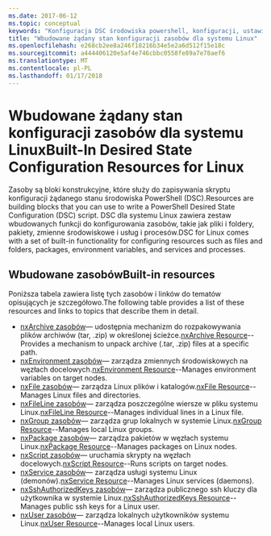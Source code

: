 ```yaml
---
ms.date: 2017-06-12
ms.topic: conceptual
keywords: "Konfiguracja DSC środowiska powershell, konfiguracji, ustawienia"
title: "Wbudowane żądany stan konfiguracji zasobów dla systemu Linux"
ms.openlocfilehash: e268cb2ee8a246f18216b34e5e2a6d512f15e18c
ms.sourcegitcommit: a444406120e5af4e746cbbc0558fe89a7e78aef6
ms.translationtype: MT
ms.contentlocale: pl-PL
ms.lasthandoff: 01/17/2018
---
```

# <a name="built-in-desired-state-configuration-resources-for-linux"></a><span data-ttu-id="9d27e-103">Wbudowane żądany stan konfiguracji zasobów dla systemu Linux</span><span class="sxs-lookup"><span data-stu-id="9d27e-103">Built-In Desired State Configuration Resources for Linux</span></span>

<span data-ttu-id="9d27e-104">Zasoby są bloki konstrukcyjne, które służy do zapisywania skryptu konfiguracji żądanego stanu środowiska PowerShell (DSC).</span><span class="sxs-lookup"><span data-stu-id="9d27e-104">Resources are building blocks that you can use to write a PowerShell Desired State Configuration (DSC) script.</span></span> <span data-ttu-id="9d27e-105">DSC dla systemu Linux zawiera zestaw wbudowanych funkcji do konfigurowania zasobów, takie jak pliki i foldery, pakiety, zmienne środowiskowe i usług i procesów.</span><span class="sxs-lookup"><span data-stu-id="9d27e-105">DSC for Linux comes with a set of built-in functionality for configuring resources such as files and folders, packages, environment variables, and services and processes.</span></span>

## <a name="built-in-resources"></a><span data-ttu-id="9d27e-106">Wbudowane zasobów</span><span class="sxs-lookup"><span data-stu-id="9d27e-106">Built-in resources</span></span> 

<span data-ttu-id="9d27e-107">Poniższa tabela zawiera listę tych zasobów i linków do tematów opisujących je szczegółowo.</span><span class="sxs-lookup"><span data-stu-id="9d27e-107">The following table provides a list of these resources and links to topics that describe them in detail.</span></span>

* <span data-ttu-id="9d27e-108">[nxArchive zasobów](lnxArchiveResource.md)— udostępnia mechanizm do rozpakowywania plików archiwów (tar, .zip) w określonej ścieżce.</span><span class="sxs-lookup"><span data-stu-id="9d27e-108">[nxArchive Resource](lnxArchiveResource.md)--Provides a mechanism to unpack archive (.tar, .zip) files at a specific path.</span></span>
* <span data-ttu-id="9d27e-109">[nxEnvironment zasobów](lnxEnvironmentResource.md)— zarządza zmiennych środowiskowych na węzłach docelowych.</span><span class="sxs-lookup"><span data-stu-id="9d27e-109">[nxEnvironment Resource](lnxEnvironmentResource.md)--Manages environment variables on target nodes.</span></span> 
* <span data-ttu-id="9d27e-110">[nxFile zasobów](lnxFileResource.md)— zarządza Linux plików i katalogów.</span><span class="sxs-lookup"><span data-stu-id="9d27e-110">[nxFile Resource](lnxFileResource.md)--Manages Linux files and directories.</span></span> 
* <span data-ttu-id="9d27e-111">[nxFileLine zasobów](lnxFileLineResource.md)— zarządza poszczególne wiersze w pliku systemu Linux.</span><span class="sxs-lookup"><span data-stu-id="9d27e-111">[nxFileLine Resource](lnxFileLineResource.md)--Manages individual lines in a Linux file.</span></span> 
* <span data-ttu-id="9d27e-112">[nxGroup zasobów](lnxGroupResource.md)— zarządza grup lokalnych w systemie Linux.</span><span class="sxs-lookup"><span data-stu-id="9d27e-112">[nxGroup Resource](lnxGroupResource.md)--Manages local Linux groups.</span></span> 
* <span data-ttu-id="9d27e-113">[nxPackage zasobów](lnxPackageResource.md)— zarządza pakietów w węzłach systemu Linux.</span><span class="sxs-lookup"><span data-stu-id="9d27e-113">[nxPackage Resource](lnxPackageResource.md)--Manages packages on Linux nodes.</span></span>
* <span data-ttu-id="9d27e-114">[nxScript zasobów](lnxScriptResource.md)— uruchamia skrypty na węzłach docelowych.</span><span class="sxs-lookup"><span data-stu-id="9d27e-114">[nxScript Resource](lnxScriptResource.md)--Runs scripts on target nodes.</span></span>
* <span data-ttu-id="9d27e-115">[nxService zasobów](lnxServiceResource.md)— zarządza usługi systemu Linux (demonów).</span><span class="sxs-lookup"><span data-stu-id="9d27e-115">[nxService Resource](lnxServiceResource.md)--Manages Linux services (daemons).</span></span>
* <span data-ttu-id="9d27e-116">[nxSshAuthorizedKeys zasobów](lnxSshAuthorizedKeysResource.md)— zarządza publicznego ssh kluczy dla użytkownika w systemie Linux.</span><span class="sxs-lookup"><span data-stu-id="9d27e-116">[nxSshAuthorizedKeys Resource](lnxSshAuthorizedKeysResource.md)--Manages public ssh keys for a Linux user.</span></span> 
* <span data-ttu-id="9d27e-117">[nxUser zasobów](lnxUserResource.md)— zarządza lokalnych użytkowników systemu Linux.</span><span class="sxs-lookup"><span data-stu-id="9d27e-117">[nxUser Resource](lnxUserResource.md)--Manages local Linux users.</span></span> 
  
